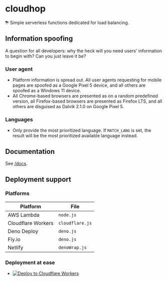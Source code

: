 # cloudhop
⛈ Simple serverless functions dedicated for load balancing.

## Information spoofing
A question for all developers: why the heck will you need users' information to begin with? Can you just leave it be?

### User agent
* Platform information is spread out. All user agents requesting for mobile pages are spoofed as a Google Pixel 5 device, and all others are spoofed as a Windows 11 device.
* All Chrome-based browsers are presented as on a random predefined version, all Firefox-based browsers are presented as Firefox LTS, and all others are disguised as Dalvik 2.1.0 on Google Pixel 5.

### Languages
* Only provide the most prioritized language. If `MATCH_LANG` is set, the result will be the most prioritized available language instead.

## Documentation
See [/docs](docs/README.md).

## Deployment support
### Platforms
| Platform | File |
| -------- | ---- |
| AWS Lambda | `node.js` |
| Cloudflare Workers | `cloudflare.js` |
| Deno Deploy | `deno.js` |
| Fly.io | `deno.js` |
| Netlify | `denoWrap.js` |

### Deployment at ease
* [![Deploy to Cloudflare Workers](https://deploy.workers.cloudflare.com/button)](https://deploy.workers.cloudflare.com/?url=https://github.com/PoneyClairDeLune)